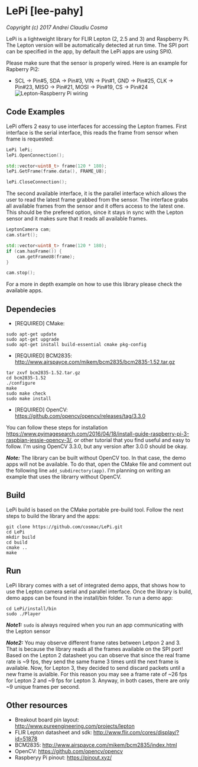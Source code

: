 # LePi [lee-pahy]
*Copyright (c) 2017 Andrei Claudiu Cosma*

LePi is a lightweight library for FLIR Lepton (2, 2.5 and 3) and Raspberry Pi. The Lepton version will be automatically detected at run time. The SPI port can be specified in the app, by default the LePi apps are using SPI0. 

Please make sure that the sensor is properly wired. Here is an example for Rapberry Pi2:
- SCL -> Pin#5, SDA -> Pin#3, VIN -> Pin#1, GND -> Pin#25, CLK -> Pin#23, MISO -> Pin#21, MOSI -> Pin#19, CS -> Pin#24
![Lepton-Raspberry Pi wiring](https://github.com/cosmac/LePi/blob/feature/doc/resources/lepton-raspberryPi%20wiring.png)

## Code Examples
LePi offers 2 easy to use interfaces for accessing the Lepton frames. First interface is the serial interface, this reads the frame from sensor when frame is requested:
```C++
LePi lePi;
lePi.OpenConnection();

std::vector<uint8_t> frame(120 * 180);
lePi.GetFrame(frame.data(), FRAME_U8);

lePi.CloseConnection();
```
The second available interface, it is the parallel interface which allows the user to read the latest frame grabbed from the sensor. The interface grabs all available frames from the sensor and it offers access to the latest one. This should be the prefered option, since it stays in sync with the Lepton sensor and it makes sure that it reads all available frames.
```C++
LeptonCamera cam;
cam.start();

std::vector<uint8_t> frame(120 * 180);
if (cam.hasFrame()) {
    cam.getFrameU8(frame);
}

cam.stop();
```

For a more in depth example on how to use this library please check the available apps.


## Dependecies
- [REQUIRED] CMake:
```
sudo apt-get update
sudo apt-get upgrade
sudo apt-get install build-essential cmake pkg-config
```
- [REQUIRED] BCM2835: http://www.airspayce.com/mikem/bcm2835/bcm2835-1.52.tar.gz
```
tar zxvf bcm2835-1.52.tar.gz
cd bcm2835-1.52
./configure
make
sudo make check
sudo make install
```
- [REQUIRED] OpenCV: https://github.com/opencv/opencv/releases/tag/3.3.0

You can follow these steps for installation https://www.pyimagesearch.com/2016/04/18/install-guide-raspberry-pi-3-raspbian-jessie-opencv-3/, or other tutorial that you find useful and easy to follow. I'm using OpenCV 3.3.0, but any version after 3.0.0 should be okay.

**_Note:_** The library can be built without OpenCV too. In that case, the demo apps will not be available. To do that, open the CMake file and comment out the following line `add_subdirectory(app)`. I'm planning on writing an example that uses the librarry without OpenCV.

## Build
LePi build is based on the CMake portable pre-build tool. Follow the next steps to build the library and the apps:
```
git clone https://github.com/cosmac/LePi.git
cd LePi
mkdir build
cd build
cmake ..
make
```

## Run
LePi library comes with a set of integrated demo apps, that shows how to use the Lepton camera serial and parallel interface.
Once the library is build, demo apps can be found in the install/bin folder. To run a demo app:
```
cd LePi/install/bin
sudo ./Player
```
**_Note1:_** `sudo` is always required when you run an app communicating with the Lepton sensor

**_Note2:_** You may observe different frame rates between Letpon 2 and 3. That is because the library reads all the frames available on the SPI port! Based on the Lepton 2 datasheet you can observe that since the real frame rate is  ~9 fps, they send the same frame 3 times until the next frame is available. Now, for Lepton 3, they decided to send discard packets until a new frame is avialble. For this reason you may see a frame rate of ~26 fps for Lepton 2 and ~9 fps for Lepton 3. Anyway, in both cases, there are only ~9 unique frames per second.

## Other resources
- Breakout board pin layout: http://www.pureengineering.com/projects/lepton
- FLIR Lepton datasheet and sdk: http://www.flir.com/cores/display/?id=51878
- BCM2835: http://www.airspayce.com/mikem/bcm2835/index.html
- OpenCV: https://github.com/opencv/opencv
- Raspberyy Pi pinout: https://pinout.xyz/


